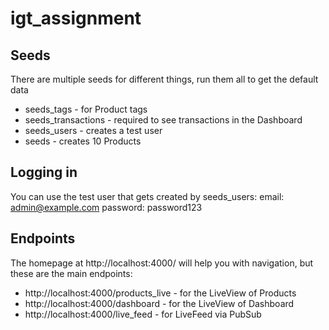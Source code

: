 # igt_assignment


## Seeds

There are multiple seeds for different things, run them all to get the default data

 - seeds_tags - for Product tags
 - seeds_transactions - required to see transactions in the Dashboard
 - seeds_users - creates a test user
 - seeds - creates 10 Products

## Logging in

You can use the test user that gets created by seeds_users:
email: admin@example.com
password: password123

## Endpoints

The homepage at http://localhost:4000/ will help you with navigation, but these are the main endpoints:

 - http://localhost:4000/products_live - for the LiveView of Products
 - http://localhost:4000/dashboard - for the LiveView of Dashboard
 - http://localhost:4000/live_feed - for LiveFeed via PubSub


